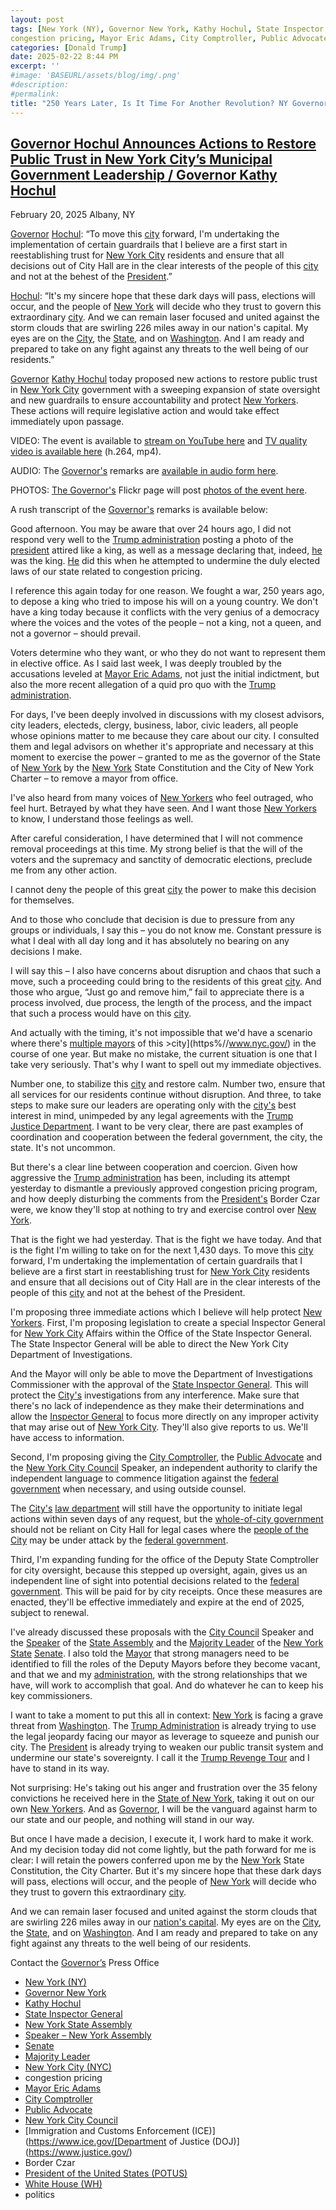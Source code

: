 ```yaml
---
layout: post
tags: [New York (NY), Governor New York, Kathy Hochul, State Inspector General, New York State Assembly, Speaker – New York Assembly, Senate, Majority Leader, New York City (NYC), public corruption, Department of Justice (DOJ), quid pro quo, 
congestion pricing, Mayor Eric Adams, City Comptroller, Public Advocate, New York City Council, Immigration and Customs Enforcement (ICE), Border Czar, President of the United States (POTUS), White House (WH), monarchy, politics]
categories: [Donald Trump]
date: 2025-02-22 8:44 PM
excerpt: ''
#image: 'BASEURL/assets/blog/img/.png'
#description:
#permalink:
title: "250 Years Later, Is It Time For Another Revolution? NY Governor Kathy Hochul Compares Trump To a King"
---
```



## [Governor Hochul Announces Actions to Restore Public Trust in New York City’s Municipal Government Leadership / Governor Kathy Hochul](https://www.governor.ny.gov/news/video-audio-photos-rush-transcript-governor-hochul-announces-actions-restore-public-trust-new)

February 20, 2025
Albany, NY

[Governor](https://www.governor.ny.gov/) [Hochul](https://www.governor.ny.gov/about-governor-hochul): “To move this [city](https://www.nyc.gov/) forward, I'm undertaking the implementation of certain guardrails that I believe are a first start in reestablishing trust for [New York City](https://www.nyc.gov/) residents and ensure that all decisions out of City Hall are in the clear interests of the people of this [city](https://www.nyc.gov/) and not at the behest of the [President](https://www.whitehouse.gov/).”

[Hochul](https://www.governor.ny.gov/about-governor-hochul): “It's my sincere hope that these dark days will pass, elections will occur, and the people of [New York](https://www.nyc.gov/) will decide who they trust to govern this extraordinary [city](https://www.nyc.gov/). And we can remain laser focused and united against the storm clouds that are swirling 226 miles away in our nation's capital. My eyes are on the [City](https://www.nyc.gov/), the [State](https:www.ny.gov), and on [Washington](https://www.whitehouse.gov/). And I am ready and prepared to take on any fight against any threats to the well being of our residents.”

[Governor](https://www.governor.ny.gov/) [Kathy Hochul](https://www.governor.ny.gov/about-governor-hochul) today proposed new actions to restore public trust in [New York City](https://www.nyc.gov/) government with a sweeping expansion of state oversight and new guardrails to ensure accountability and protect [New Yorkers](https://www.ny.gov/). These actions will require legislative action and would take effect immediately upon passage.

VIDEO: The event is available to [stream on YouTube here](https://youtube.com/live/V7KeVn_Dz14) and [TV quality video is available here](https://spaces.hightail.com/receive/Cc77gGra8G) (h.264, mp4).

AUDIO: The [Governor's](https://www.governor.ny.gov/) remarks are [available in audio form here](https://on.soundcloud.com/5ZErx7NFesp8fdWs9).

PHOTOS: [The Governor's](https://www.governor.ny.gov/) Flickr page will post [photos of the event here](https://www.flickr.com/photos/govkathyhochul/albums/).

A rush transcript of the [Governor's](https://www.governor.ny.gov/) remarks is available below:

Good afternoon. You may be aware that over 24 hours ago, I did not respond very well to the [Trump administration](https://www.whitehouse.gov/) posting a photo of the [president](https://www.whitehouse.gov/) attired like a king, as well as a message declaring that, indeed, [he](https://www.whitehouse.gov/) was the king. [He](https://www.whitehouse.gov/) did this when he attempted to undermine the duly elected laws of our state related to congestion pricing.

I reference this again today for one reason. We fought a war, 250 years ago, to depose a king who tried to impose his will on a young country. We don't have a king today because it conflicts with the very genius of a democracy where the voices and the votes of the people – not a king, not a queen, and not a governor – should prevail.

Voters determine who they want, or who they do not want to represent them in elective office. As I said last week, I was deeply troubled by the accusations leveled at [Mayor Eric Adams](https://www.nyc.gov/office-of-the-mayor/bio.page), not just the initial indictment, but also the more recent allegation of a quid pro quo with the [Trump administration](https://www.whitehouse.gov/).

For days, I've been deeply involved in discussions with my closest advisors, city leaders, electeds, clergy, business, labor, civic leaders, all people whose opinions matter to me because they care about our city. I consulted them and legal advisors on whether it's appropriate and necessary at this moment to exercise the power – granted to me as the governor of the State of [New York](https://www.nyc.gov/) by the [New York](https://www.nyc.gov/) State Constitution and the City of New York Charter – to remove a mayor from office.

I've also heard from many voices of [New Yorkers](https://www.ny.gov/) who feel outraged, who feel hurt. Betrayed by what they have seen. And I want those [New Yorkers](https://www.ny.gov/) to know, I understand those feelings as well.

After careful consideration, I have determined that I will not commence removal proceedings at this time. My strong belief is that the will of the voters and the supremacy and sanctity of democratic elections, preclude me from any other action.

I cannot deny the people of this great [city](https://www.nyc.gov/) the power to make this decision for themselves.

And to those who conclude that decision is due to pressure from any groups or individuals, I say this – you do not know me. Constant pressure is what I deal with all day long and it has absolutely no bearing on any decisions I make.

I will say this – I also have concerns about disruption and chaos that such a move, such a proceeding could bring to the residents of this great [city](https://www.nyc.gov/). And those who argue, “Just go and remove him,” fail to appreciate there is a process involved, due process, the length of the process, and the impact that such a process would have on this [city](https://www.nyc.gov/).

And actually with the timing, it's not impossible that we'd have a scenario where there's [multiple mayors](https://www.nyc.gov/office-of-the-mayor/) of this >city](https%//www.nyc.gov/) in the course of one year. But make no mistake, the current situation is one that I take very seriously. That's why I want to spell out my immediate objectives.

Number one, to stabilize this [city](https://www.nyc.gov/) and restore calm. Number two, ensure that all services for our residents continue without disruption. And three, to take steps to make sure our leaders are operating only with the [city's](https://www.nyc.gov/) best interest in mind, unimpeded by any legal agreements with the [Trump](https://www.whitehouse.gov/) [Justice Department](https://www.justice.gov/). I want to be very clear, there are past examples of coordination and cooperation between the federal government, the city, the state. It's not uncommon.

But there's a clear line between cooperation and coercion. Given how aggressive the [Trump administration](https://www.whitehouse.gov/) has been, including its attempt yesterday to dismantle a previously approved congestion pricing program, and how deeply disturbing the comments from the [President's](https://www.whitehouse.gov/) Border Czar were, we know they'll stop at nothing to try and exercise control over [New York](https://www.nyc.gov/).

That is the fight we had yesterday. That is the fight we have today. And that is the fight I'm willing to take on for the next 1,430 days. To move this [city](https://www.nyc.gov/) forward, I'm undertaking the implementation of certain guardrails that I believe are a first start in reestablishing trust for [New York City](https://www.nyc.gov/) residents and ensure that all decisions out of City Hall are in the clear interests of the people of this [city](https://www.nyc.gov/) and not at the behest of the President.

I'm proposing three immediate actions which I believe will help protect [New Yorkers](https://www.ny.gov/). First, I'm proposing legislation to create a special Inspector General for [New York City](https://www.nyc.gov/) Affairs within the Office of the State Inspector General. The State Inspector General will be able to direct the New York City Department of Investigations.

And the Mayor will only be able to move the Department of Investigations Commissioner with the approval of the [State Inspector General](https://ig.ny.gov/). This will protect the [City's](https://www.nyc.gov/) investigations from any interference. Make sure that there's no lack of independence as they make their determinations and allow the [Inspector General](https://ig.ny.gov/) to focus more directly on any improper activity that may arise out of [New York City](https://www.nyc.gov/). They'll also give reports to us. We'll have access to information.

Second, I'm proposing giving the [City Comptroller](https://comptroller.nyc.gov/), the [Public Advocate](http://pubadvocate.nyc.gov/) and the [New York City Council](https://council.nyc.gov/) Speaker, an independent authority to clarify the independent language to commence litigation against the [federal government](https://www.usa.gov/) when necessary, and using outside counsel.

The [City's](https://nyc.gov/) [law department](http://www.nyc.gov/law) will still have the opportunity to initiate legal actions within seven days of any request, but the [whole-of-city government](https://www.nyc.gov/) should not be reliant on City Hall for legal cases where the [people of the City](https://www.nyc.gov/) may be under attack by the [federal government](https://www.whitehouse.gov/).

Third, I'm expanding funding for the office of the Deputy State Comptroller for city oversight, because this stepped up oversight, again, gives us an independent line of sight into potential decisions related to the [federal government](https://www.whitehouse.gov/). This will be paid for by city receipts. Once these measures are enacted, they'll be effective immediately and expire at the end of 2025, subject to renewal.

I've already discussed these proposals with the [City Council](https://council.nyc.gov/) Speaker and the [Speaker](https://nyassembly.gov/mem/Carl-E-Heastie) of the [State Assembly](https://nyassembly.gov/) and the [Majority Leader](https://www.nysenate.gov/senators/andrea-stewart-cousins) of the [New York State](https:www.ny.gov) [Senate](https://www.nysenate.gov/). I also told the [Mayor](https://portal.311.nyc.gov/article/?kanumber=KA-01226) that strong managers need to be identified to fill the roles of the Deputy Mayors before they become vacant, and that we and my [administration](https://www.governor.ny.gov/), with the strong relationships that we have, will work to accomplish that goal. And do whatever he can to keep his key commissioners.

I want to take a moment to put this all in context: [New York](https://www.nyc.gov/) is facing a grave threat from [Washington](https://www.whitehouse.gov/). The [Trump Administration](https://www.whitehouse.gov/) is already trying to use the legal jeopardy facing our mayor as leverage to squeeze and punish our city. The [President](https://www.whitehouse.gov/) is already trying to weaken our public transit system and undermine our state's sovereignty. I call it the [Trump Revenge Tour](https://www.whitehouse.gov/) and I have to stand in its way.

Not surprising: He's taking out his anger and frustration over the 35 felony convictions he received here in the [State of New York](https://www.nyc.gov/), taking it out on our own [New Yorkers](https://www.ny.gov/). And as [Governor](https://www.governor.ny.gov/), I will be the vanguard against harm to our state and our people, and nothing will stand in our way.

But once I have made a decision, I execute it, I work hard to make it work. And my decision today did not come lightly, but the path forward for me is clear: I will retain the powers conferred upon me by the [New York](https://www.nyc.gov/) State Constitution, the City Charter. But it's my sincere hope that these dark days will pass, elections will occur, and the people of [New York](https://www.nyc.gov/) will decide who they trust to govern this extraordinary [city](https://www.nyc.gov/).

And we can remain laser focused and united against the storm clouds that are swirling 226 miles away in our [nation's capital](https://www.whitehouse.gov/). My eyes are on the [City](https://www.nyc.gov/), the [State](https:www.ny.gov), and on [Washington](https://www.whitehouse.gov/). And I am ready and prepared to take on any fight against any threats to the well being of our residents.

Contact the [Governor’s](https://www.governor.ny.gov/) Press Office

- [New York (NY)](https:www.ny.gov)
- [Governor New York](https://www.governor.ny.gov/)
- [Kathy Hochul](https://www.governor.ny.gov/about-governor-hochul)
- [State Inspector General](https://ig.ny.gov/)
- [New York State Assembly](https://nyassembly.gov/)
- [Speaker – New York Assembly](https://nyassembly.gov/mem/Carl-E-Heastie)
- [Senate](https://www.nysenate.gov/)
- [Majority Leader](https://www.nysenate.gov/senators/andrea-stewart-cousins)
- [New York City (NYC)](https://www.nyc.gov/)
- congestion pricing 
- [Mayor Eric Adams](https://www.nyc.gov/office-of-the-mayor/bio.page)
- [City Comptroller](https://comptroller.nyc.gov/)
- [Public Advocate](http://pubadvocate.nyc.gov/)
- [New York City Council](https://council.nyc.gov/)
- [Immigration and Customs Enforcement (ICE)](https://www.ice.gov/[Department of Justice (DOJ)](https://www.justice.gov/)
- Border Czar 
- [President of the United States (POTUS)](https://www.whitehouse.gov/)
- [White House (WH)](https://www.whitehouse.gov/)
- politics 